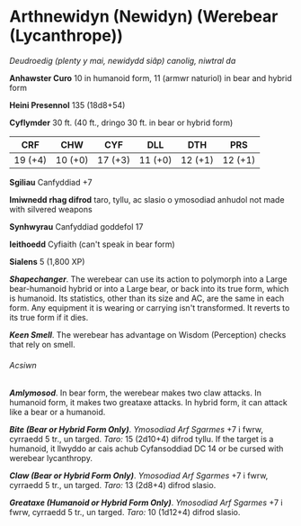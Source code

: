 # Arthnewidyn (Newidyn) (Werebear (Lycanthrope))

*Deudroedig (plenty y mai, newidydd siâp) canolig, niwtral da*

**Anhawster Curo** 10 in humanoid form, 11 (armwr naturiol) in bear and hybrid form

**Heini Presennol** 135 (18d8+54)

**Cyflymder** 30 ft. (40 ft., dringo 30 ft. in bear or hybrid form)

| CRF     | CHW     | CYF     | DLL     | DTH     | PRS     |
|---------|---------|---------|---------|---------|---------|
| 19 (+4) | 10 (+0) | 17 (+3) | 11 (+0) | 12 (+1) | 12 (+1) |

**Sgiliau** Canfyddiad +7

**Imiwnedd rhag difrod** taro, tyllu, ac slasio o ymosodiad anhudol not made with silvered weapons

**Synhwyrau** Canfyddiad goddefol 17

**Ieithoedd** Cyfiaith (can't speak in bear form)

**Sialens** 5 (1,800 XP)

***Shapechanger***. The werebear can use its action to polymorph into a Large bear-humanoid hybrid or into a Large bear, or back into its true form, which is humanoid. Its statistics, other than its size and AC, are the same in each form. Any equipment it is wearing or carrying isn't transformed. It reverts to its true form if it dies.

***Keen Smell***. The werebear has advantage on Wisdom (Perception) checks that rely on smell.

###### Acsiwn

***Amlymosod***. In bear form, the werebear makes two claw attacks. In humanoid form, it makes two greataxe attacks. In hybrid form, it can attack like a bear or a humanoid.

***Bite (Bear or Hybrid Form Only)***. *Ymosodiad Arf Sgarmes* +7 i fwrw, cyrraedd 5 tr., un targed. *Taro:* 15 (2d10+4) difrod tyllu. If the target is a humanoid, it llwyddo ar cais achub Cyfansoddiad DC 14 or be cursed with werebear lycanthropy.

***Claw (Bear or Hybrid Form Only)***. *Ymosodiad Arf Sgarmes* +7 i fwrw, cyrraedd 5 tr., un targed. *Taro:* 13 (2d8+4) difrod slasio.

***Greataxe (Humanoid or Hybrid Form Only)***. *Ymosodiad Arf Sgarmes* +7 i fwrw, cyrraedd 5 tr., un targed. *Taro:* 10 (1d12+4) difrod slasio.